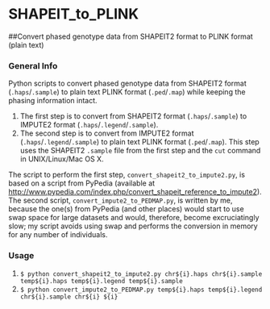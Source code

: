 # SHAPEIT_to_PLINK
##Convert phased genotype data from SHAPEIT2 format to PLINK format (plain text)

### General Info
Python scripts to convert phased genotype data from SHAPEIT2 format (`.haps`/`.sample`) to plain text PLINK format (`.ped`/`.map`) while
keeping the phasing information intact.
   1. The first step is to convert from SHAPEIT2 format (`.haps`/`.sample`) to IMPUTE2 format (`.haps`/`.legend`/`.sample`).
   2. The second step is to convert from IMPUTE2 format (`.haps`/`.legend`/`.sample`) to plain text PLINK format (`.ped`/`.map`).
   This step uses the SHAPEIT2 `.sample` file from the first step and the `cut` command in UNIX/Linux/Mac OS X.

The script to perform the first step, `convert_shapeit2_to_impute2.py`, is based on a script from PyPedia (available at
http://www.pypedia.com/index.php/convert_shapeit_reference_to_impute2). The second script, `convert_impute2_to_PEDMAP.py`, is written by me, because the one(s) from PyPedia (and other places) would start to use swap space for large datasets and would, therefore, become
excruciatingly slow; my script avoids using swap and performs the conversion in memory for any number of individuals.

### Usage
   1. `$ python convert_shapeit2_to_impute2.py chr${i}.haps chr${i}.sample temp${i}.haps temp${i}.legend temp${i}.sample`
   2. `$ python convert_impute2_to_PEDMAP.py temp${i}.haps temp${i}.legend chr${i}.sample chr${i} ${i}`
